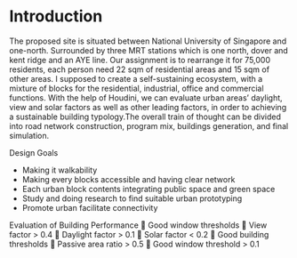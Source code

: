 # Introduction

The proposed site is situated between National University of Singapore and one-north. Surrounded by three MRT stations which is one north, dover and kent ridge and an AYE line.  Our assignment is to rearrange it for 75,000 residents, each person need 22 sqm of residential areas and 15 sqm of other areas. I supposed to create a self-sustaining ecosystem, with a mixture of blocks for the residential, industrial, office and commercial functions. With the help of Houdini, we can evaluate urban areas’ daylight, view and solar factors as well as other leading factors, in order to achieving a sustainable building typology.The overall train of thought can be divided into road network construction, program mix, buildings generation, and final simulation.

Design Goals

- Making it walkability
- Making every blocks accessible and having clear network
- Each urban block contents integrating public space and green space
- Study and doing research to find suitable urban prototyping 
- Promote urban facilitate connectivity

Evaluation of Building Performance
	Good window thresholds
	View factor > 0.4
	Daylight factor > 0.1
	Solar factor < 0.2
	Good building thresholds
	Passive area ratio > 0.5
	Good window threshold > 0.1

